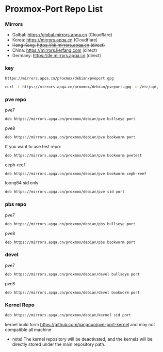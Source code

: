# Proxmox-Port  Repo List

### Mirrors

- Golbal: https://global.mirrors.apqa.cn (Cloudflare)
- Korea: https://mirrors.apqa.cn (Cloudflare)
- ~~Hong Kong: https://hk.mirrors.apqa.cn (direct)~~
- China: https://mirrors.lierfang.com (direct)
- Germany: https://de.mirrors.apqa.cn (direct)

### key 

    https://mirrors.apqa.cn/proxmox/debian/pveport.gpg
    
   ```bash
   curl -L https://mirrors.apqa.cn/proxmox/debian/pveport.gpg -o /etc/apt/trusted.gpg.d/pveport.gpg
```

### pve repo
  
pve7

   ```bash
   deb https://mirrors.apqa.cn/proxmox/debian/pve bullseye port
   ```

pve8

   ```bash
   deb https://mirrors.apqa.cn/proxmox/debian/pve bookworm port
   ```
If you want to use test repo:

   ```bash
   deb https://mirrors.apqa.cn/proxmox/debian/pve bookworm pvetest
   ```
ceph-reef
   ```bash
   deb https://mirrors.apqa.cn/proxmox/debian/pve bookworm ceph-reef
   ```


loong64  sid only

   ```bash
   deb https://mirrors.apqa.cn/proxmox/debian/pve sid port
   ```

### pbs repo

pve7

   ```bash
   deb https://mirrors.apqa.cn/proxmox/debian/pbs bullseye port
   ```

pve8

   ```bash
   deb https://mirrors.apqa.cn/proxmox/debian/pbs bookworm port
   ```


### devel

pve7

   ```bash
   deb https://mirrors.apqa.cn/proxmox/debian/devel bullseye port
   ```

pve8

   ```bash
   deb https://mirrors.apqa.cn/proxmox/debian/devel bookworm port
   ```

### Kernel Repo

   ```bash
   deb https://mirrors.apqa.cn/proxmox/debian/kernel sid port
   ```
kernel build form https://github.com/jiangcuo/pve-port-kernel and may not compatible all machine

* note! The kernel repository will be deactivated, and the kernels will be directly stored under the main repository path.
